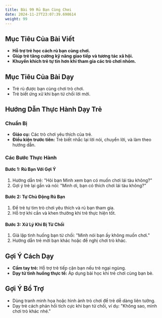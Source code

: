 ```yaml
---
title: Bài 99 Rủ Bạn Cùng Chơi
date: 2024-11-27T23:07:39.698614
weight: 99
---
```


## Mục Tiêu Của Bài Viết
- **Hỗ trợ trẻ học cách rủ bạn cùng chơi.**
- **Giúp trẻ tăng cường kỹ năng giao tiếp và tương tác xã hội.**
- **Khuyến khích trẻ tự tin hơn khi tham gia các trò chơi nhóm.**

## Mục Tiêu Của Bài Dạy
- Trẻ rủ được bạn cùng chơi trò chơi.
- Trẻ biết ứng xử khi bạn từ chối lời mời.

## Hướng Dẫn Thực Hành Dạy Trẻ

### Chuẩn Bị
- **Giáo cụ:** Các trò chơi yêu thích của trẻ.
- **Điều kiện trước tiên:** Trẻ biết nhắc lại lời nói, chuyển lời, và làm theo hướng dẫn.

### Các Bước Thực Hành
#### Bước 1: Rủ Bạn Với Gợi Ý
1. Hướng dẫn trẻ: "Hỏi bạn Minh xem bạn có muốn chơi lái tàu không?"
2. Gợi ý trẻ lại gần và nói: "Minh ơi, bạn có thích chơi lái tàu không?"

#### Bước 2: Tự Chủ Động Rủ Bạn
1. Để trẻ tự tìm trò chơi yêu thích và rủ bạn tham gia.
2. Hỗ trợ khi cần và khen thưởng khi trẻ thực hiện tốt.

#### Bước 3: Xử Lý Khi Bị Từ Chối
1. Giả lập tình huống bạn từ chối: "Minh nói bạn ấy không muốn chơi."
2. Hướng dẫn trẻ mời bạn khác hoặc đề nghị chơi trò khác.

## Gợi Ý Cách Dạy
- **Cầm tay trẻ:** Hỗ trợ trẻ tiếp cận bạn nếu trẻ ngại ngùng.
- **Dạy từ tình huống thực tế:** Áp dụng bài học khi trẻ chơi cùng bạn bè.

## Gợi Ý Bổ Trợ
- Dùng tranh minh họa hoặc hình ảnh trò chơi để trẻ dễ dàng liên tưởng.
- Dạy trẻ cách phản hồi tích cực khi bạn từ chối, ví dụ: "Không sao, mình chơi trò khác nhé."


